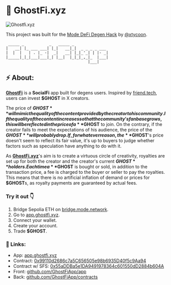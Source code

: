 # 👻 GhostFi.xyz

![Ghostfi.xyz](https://i.ibb.co/dJTBMP8/ban.png)

This project was built for the [Mode DeFi Degen Hack](https://www.mode.network/hackathon) by [@xtycoon](https://github.com/xtycoonfi).

```
 _____ _           _   _____ _               
|   __| |_ ___ ___| |_|   __|_|  _ _ _ _ ___ 
|  |  |   | . |_ -|  _|   __| |_|_'_| | |- _|
|_____|_|_|___|___|_| |__|  |_|_|_,_|_  |___|
                                    |___|     
```
## ⚡️ About:

**[GhostFi](https://app.ghostfi.xyz/)** is a **SocialFi** app built for degens users. Inspired by [friend.tech](https://www.friend.tech/), users can invest **$GHOST** in X creators. 

The price of **$GHOST** will mimic the quality of the content provided by the creator to his community. If the quality of the content increases so that the community's fan base grows, this will be reflected in the price of a **$GHOST** to join. On the contrary, if the creator fails to meet the expectations of his audience, the price of the **$GHOST** will probably drop. If, for whatever reason, the **$GHOST**'s price doesn't seem to reflect its fair value, it's up to buyers to judge whether factors such as speculation have anything to do with it.

As **[GhostFi.xyz](https://app.ghostfi.xyz/)**'s aim is to create a virtuous circle of creativity, royalties are set up for both the creator and the creator's current **$GHOST** holders. Each time a **$GHOST** is bought or sold, in addition to the transaction price, a fee is charged to the buyer or seller to pay the royalties. This means that there is no artificial inflation of demand or prices for **$GHOST**s, as royalty payments are guaranteed by actual fees.

### Try it out 👇

1. Bridge Sepolia ETH on [bridge.mode.network](https://bridge.mode.network/).
2. Go to [app.ghostfi.xyz](https://app.ghostfi.xyz/).
3. Connect your wallet.
4. Create your account.
5. Trade **$GHOST**.

### 🔗 Links: 

- App: [app.ghostfi.xyz](https://app.ghostfi.xyz/)
- Contract: [0x99110d2686c7a5C656505e98b6935D40f5c9Aa94](https://sepolia.explorer.mode.network/address/0x99110d2686c7a5C656505e98b6935D40f5c9Aa94)
- Contract w/ SFS: [0x55aDDBa5e1DA9491978364c601550dD2884b604A](https://sepolia.explorer.mode.network/address/0x55aDDBa5e1DA9491978364c601550dD2884b604A)
- Front: [github.com/GhostFiApp/app](https://github.com/GhostFiApp/app)
- Back: [github.com/GhostFiApp/contracts](https://github.com/GhostFiApp/contracts/blob/main/ghostfi.sol)
